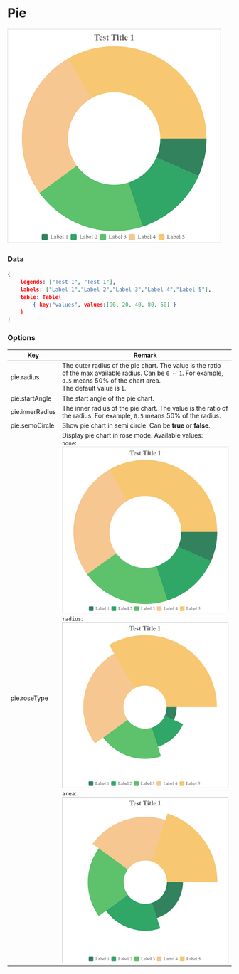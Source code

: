 # Pie

![Sample Pie Chart](images/pie.png)

### Data

```json
{
    legends: ["Test 1", "Test 1"],
    labels: ["Label 1","Label 2","Label 3","Label 4","Label 5"],
    table: Table(
        { key:"values", values:[90, 20, 40, 80, 50] }
    )
}
```
### Options

| Key             | Remark                                                       |
| --------------- | ------------------------------------------------------------ |
| pie.radius      | The outer radius of the pie chart. The value is the ratio of the max available radius. Can be `0 ~ 1`. For example, `0.5` means 50% of the chart area.<br />The default value is `1`. |
| pie.startAngle  | The start angle of the pie chart.                            |
| pie.innerRadius | The inner radius of the pie chart. The value is the ratio of the radius. For example, `0.5` means 50% of the radius. |
| pie.semoCircle  | Show pie chart in semi circle. Can be **true** or **false**. |
| pie.roseType    | Display pie chart in rose mode. Available values:<br />`none`:<br />![Sample Pie Chart](images/pie.png)<br />`radius`:<br />![Rose Type Radius](images/pie-radius.png)<br />`area`:<br />![Rose Type Area](images/pie-area.png) |

